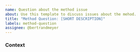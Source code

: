 ```yaml
---
name: Question about the method issue
about: Use this template to discuss issues about the mehod.
title: "Method Question: [SHORT DESCRIPTION]"
labels: method-question
assignee: @bertrandmeyer
---
```

### Context

